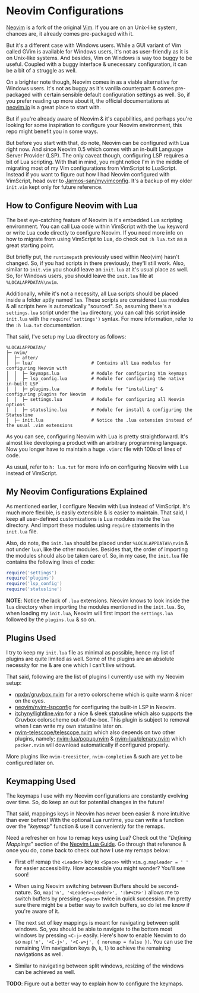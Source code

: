 # Neovim Configurations

[Neovim](https://neovim.io) is a fork of the original [Vim](https://www.vim.org). If you are on an Unix-like system, chances are, it already comes pre-packaged with it.

But it's a different case with Windows users. While a GUI variant of Vim called GVim is available for Windows users, it's not as user-friendly as it is on Unix-like systems. And besides, Vim on Windows is way too buggy to be useful. Coupled with a buggy interface & unecessary configuration, it can be a bit of a struggle as well.

On a brighter note though, Neovim comes in as a viable alternative for Windows users. It's not as buggy as it's vanilla counterpart & comes pre-packaged with certain sensible default configuration settings as well. So, if you prefer  reading up more about it, the official documentations at [neovim.io](https://neovim.io/doc/general/) is a great place to start with.

But if you're already aware of Neovim & it's capabilities, and perhaps you're looking for some inspiration to configure your Neovim environment, this repo might benefit you in some ways.

But before you start with that, do note, Neovim can be configured with Lua right now. And since Neovim 0.5 which comes with an in-built Language Server Provider (LSP). The only caveat though, configuring LSP requires a bit of Lua scripting. With that in mind, you might notice I'm in the middle of migrating most of my Vim configurations from VimScript to LuaScript. Instead if you want to figure out how I had Neovim configured with VimScript, head over to [Jarmos-san/myvimconfig](https://github.com/Jarmos-san/myvimconfig). It's a backup of my older `init.vim` kept only for future reference.

## How to Configure Neovim with Lua

The best eye-catching feature of Neovim is it's embedded Lua scripting environment. You can call Lua code within VimScript with the `lua` keyword or write Lua code directly to configure Neovim. If you need more info on how to migrate from using VimScript to Lua, do check out `:h lua.txt` as a great starting point.

But briefly put, the `runtimepath` previously used within Neo(vim) hasn't changed. So, if you had scripts in there previously, they'll still work. Also, similar to `init.vim` you should leave an `init.lua` at it's usual place as well. So, for Windows users, you should leave the `init.lua` file at `%LOCALAPPDATA%\nvim`.

Additionally, while it's not a necessity, all Lua scripts should be placed inside a folder aptly named `lua`. These scripts are considered Lua modules & all scripts here is automatically "sourced". So, assuming there's a `settings.lua` script under the `lua` directory, you can call this script inside `init.lua` with the `require('settings')` syntax. For more information, refer to the `:h lua.txt` documentation.

That said, I've setup my Lua directory as follows:

```console
%LOCALAPPDATA%/
├─ nvim/
│  ├─ after/
│  ├─ lua/                      # Contains all Lua modules for configuring Neovim with
│  │  ├─ keymaps.lua            # Module for configuring Vim keymaps
│  │  ├─ lsp_config.lua         # Module for configuring the native in-built LSP
│  │  ├─ plugins.lua            # Module for "installing" & configuring plugins for Neovim
│  │  ├─ settings.lua           # Module for configuring all Neovim options
│  │  ├─ statusline.lua         # Module for install & configuring the Statusline
│  ├─ init.lua                  # Notice the .lua extension instead of the usual .vim extensions
```

As you can see, configuring Neovim with Lua is pretty straightforward. It's almost like developing a product with an arbitrary programming language. Now you longer have to maintain a huge `.vimrc` file with 100s of lines of code.

As usual, refer to `h: lua.txt` for more info on configuring Neovim with Lua instead of VimScript.

## My Neovim Configurations Explained

As mentioned earlier, I configure Neovim with Lua instead of VimScript. It's much more flexible, is easily extensible & is easier to maintain. That said, I keep all user-defined customizations is Lua modules inside the `lua` directory. And import these modules using `require` statements in the `init.lua` file.

Also, do note, the `init.lua` should be placed under `%LOCALAPPDATA%\nvim` & not under `lua\` like the other modules. Besides that, the order of importing the modules should also be taken care of. So, in my case, the `init.lua` file contains the following lines of code:

```lua
require('settings')
require('plugins')
require('lsp_config')
require('statusline')
```

**NOTE**: Notice the lack of `.lua` extensions. Neovim knows to look inside the `lua` directory when importing the modules mentioned in the `init.lua`. So, when loading my `init.lua`, Neovim will first import the `settings.lua` followed by the `plugins.lua` & so on.

## Plugins Used

I try to keep my `init.lua` file as minimal as possible, hence my list of plugins are quite limited as well. Some of the plugins are an absolute necessity for me & are one which I can't live without.

That said, following are the list of plugins I currently use with my Neovim setup:

- [npxbr/gruvbox.nvim](https://github.com/npxbr/gruvbox.nvim) for a retro colorscheme which is quite warm & nicer on the eyes.
- [neovim/nvim-lspconfig](https://github.com/neovim/nvim-lspconfig) for configuring the built-in LSP in Neovim.
- [itchyny/lightline.vim](https://github.com/itchyny/lightline.vim) for a nice & sleek statusline which also supports the Gruvbox colorscheme out-of-the-box. This plugin is subject to removal when I can write my own statusline later on.
- [nvim-telescope/telescope.nvim](https://github.com/nvim-telescope/telescope.nvim) which also depends on two other plugins, namely; [nvim-lua/popup.nvim](https://github.com/nvim-lua/popup.nvim) & [nvim-lua/plenary.nvim](https://github.com/nvim-lua/plenary.nvim) which `packer.nvim` will download automatically if configured properly.

More plugins like `nvim-treesitter`, `nvim-completion` & such are yet to be configured later on.

## Keymapping Used

The keymaps I use with my Neovim configurations are constantly evolving over
time. So, do keep an out for potential changes in the future!

That said, mappings keys in Neovim has never been easier & more intuitive than
ever before! With the optional Lua runtime, you can write a function over the
"_keymap_" function & use it conveniently for the remaps.

Need a refresher on how to remap keys using Lua? Check out the "_Defining
Mappings_" section of the [Neovim Lua
Guide](https://github.com/nanotee/nvim-lua-guide#defining-mappings). Go through
that reference & once you do, come back to check out how I use my remaps below:

- First off remap the `<Leader>` key to `<Space>` with `vim.g.mapleader = ' '`
  for easier accessibility. How accessible you might wonder? You'll see soon!

- When using Neovim switching between Buffers should be second-nature. So,
  `map('n', '<Leader><Leader>', ':b#<CR>')` allows me to switch buffers by
  pressing `<Space>` twice in quick succession. I'm pretty sure there might be a
  better way to switch buffers, so do let me know if you're aware of it.

- The next set of key mappings is meant for navigating between split windows.
  So, you should be able to navigate to the bottom most windows by pressing
  `<C-j>` easily. Here's how to enable Neovim to do so `map('n', '<C-j>',
  '<C-w>j', { noremap = false })`. You can use the remaining Vim navigation keys
  (`h`, `k`, `l`) to achieve the remaining navigations as well.

- Similar to navigating between split windows, resizing of the windows can be
  achieved as well.

**TODO**: Figure out a better way to explain how to configure the keymaps.
